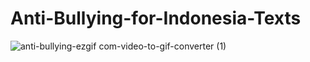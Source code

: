 # Anti-Bullying-for-Indonesia-Texts

![anti-bullying-ezgif com-video-to-gif-converter (1)](https://github.com/user-attachments/assets/fe9991eb-b272-4712-921d-50143c134c8d)
